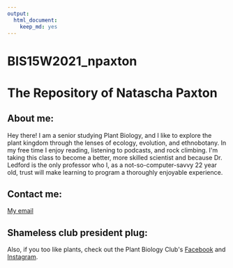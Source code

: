 ```yaml
---
output: 
  html_document: 
    keep_md: yes
---
```

# BIS15W2021_npaxton

# The Repository of Natascha Paxton

## About me:
Hey there! I am a senior studying Plant Biology, and I like to explore the plant kingdom through the lenses of ecology, evolution, and ethnobotany. In my free time I enjoy reading, listening to podcasts, and rock climbing. I'm taking this class to become a better, more skilled scientist and because Dr. Ledford is the only professor who I, as a not-so-computer-savvy 22 year old, trust will make learning to program a thoroughly enjoyable experience.


## Contact me:
[My email](mailto:nfpaxton@ucdavis.edu)

## Shameless club president plug:
Also, if you too like plants, check out the Plant Biology Club's [Facebook](https://www.facebook.com/groups/plbclub) and [Instagram](https://intagram.com/ucdavisplantbio?igshid=dkakn6opq0o2). 